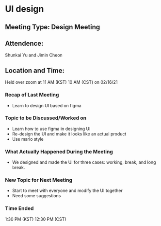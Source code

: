 # UI design

## Meeting Type: Design Meeting

## Attendence: 
Shunkai Yu and Jimin Cheon 

## Location and Time:
Held over zoom at 11 AM (KST) 10 AM (CST) on 02/16/21

### Recap of Last Meeting 
- Learn to design UI based on figma

### Topic to be Discussed/Worked on
- Learn how to use figma in designing UI
- Re-design the UI and make it looks like an actual product
- Use mario style

### What Actually Happened During the Meeting
- We designed and made the UI for three cases: working, break, and long break.
  
### New Topic for Next Meeting
- Start to meet with everyone and modify the UI together
- Need some suggestions

### Time Ended
1:30 PM (KST) 12:30 PM (CST)
